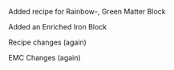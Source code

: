 Added recipe for Rainbow-, Green Matter Block

Added an Enriched Iron Block

Recipe changes (again)

EMC Changes (again)
